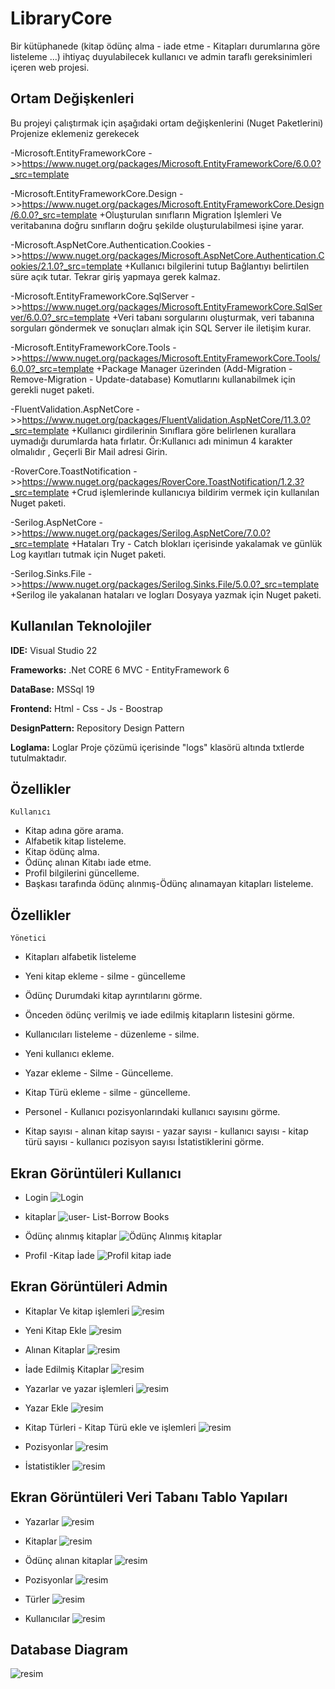 
# LibraryCore

Bir kütüphanede (kitap ödünç alma - iade etme - Kitapları durumlarına göre listeleme ...) ihtiyaç duyulabilecek kullanıcı ve admin taraflı gereksinimleri içeren web projesi.


## Ortam Değişkenleri

Bu projeyi çalıştırmak için aşağıdaki ortam değişkenlerini (Nuget Paketlerini) Projenize eklemeniz gerekecek

-Microsoft.EntityFrameworkCore ->>https://www.nuget.org/packages/Microsoft.EntityFrameworkCore/6.0.0?_src=template

    
-Microsoft.EntityFrameworkCore.Design ->>https://www.nuget.org/packages/Microsoft.EntityFrameworkCore.Design/6.0.0?_src=template
+Oluşturulan sınıfların Migration İşlemleri Ve veritabanına doğru sınıfların doğru şekilde oluşturulabilmesi işine yarar.


-Microsoft.AspNetCore.Authentication.Cookies ->>https://www.nuget.org/packages/Microsoft.AspNetCore.Authentication.Cookies/2.1.0?_src=template
+Kullanıcı bilgilerini tutup Bağlantıyı belirtilen süre açık tutar. Tekrar giriş yapmaya gerek kalmaz.


-Microsoft.EntityFrameworkCore.SqlServer ->>https://www.nuget.org/packages/Microsoft.EntityFrameworkCore.SqlServer/6.0.0?_src=template
+Veri tabanı sorgularını oluşturmak, veri tabanına sorguları göndermek ve sonuçları almak için SQL Server ile iletişim kurar.


-Microsoft.EntityFrameworkCore.Tools ->>https://www.nuget.org/packages/Microsoft.EntityFrameworkCore.Tools/6.0.0?_src=template
+Package Manager üzerinden (Add-Migration - Remove-Migration - Update-database) Komutlarını kullanabilmek için gerekli nuget paketi.


-FluentValidation.AspNetCore ->>https://www.nuget.org/packages/FluentValidation.AspNetCore/11.3.0?_src=template
+Kullanıcı girdilerinin Sınıflara göre belirlenen kurallara uymadığı durumlarda hata fırlatır. Ör:Kullanıcı adı minimun 4 karakter olmalıdır , Geçerli Bir Mail adresi Girin.

-RoverCore.ToastNotification ->>https://www.nuget.org/packages/RoverCore.ToastNotification/1.2.3?_src=template
+Crud işlemlerinde kullanıcıya bildirim vermek için kullanılan Nuget paketi.


-Serilog.AspNetCore ->>https://www.nuget.org/packages/Serilog.AspNetCore/7.0.0?_src=template
+Hataları Try - Catch blokları içerisinde yakalamak  ve günlük Log kayıtları tutmak için Nuget paketi.


-Serilog.Sinks.File ->>https://www.nuget.org/packages/Serilog.Sinks.File/5.0.0?_src=template
+Serilog ile yakalanan hataları ve logları Dosyaya yazmak için Nuget paketi.

  
## Kullanılan Teknolojiler

**IDE:** Visual Studio 22


**Frameworks:** .Net CORE 6 MVC - EntityFramework 6


**DataBase:** MSSql 19

  
**Frontend:** Html - Css - Js - Boostrap


**DesignPattern:** Repository Design Pattern

**Loglama:** Loglar Proje çözümü içerisinde "logs" klasörü altında txtlerde tutulmaktadır.

## Özellikler

    Kullanıcı
- Kitap adına göre arama.
- Alfabetik kitap listeleme.
- Kitap ödünç alma.
- Ödünç alınan Kitabı iade etme.
- Profil bilgilerini güncelleme.
- Başkası tarafında ödünç alınmış-Ödünç alınamayan kitapları listeleme.

## Özellikler

    Yönetici

- Kitapları alfabetik listeleme

- Yeni kitap ekleme - silme - güncelleme

- Ödünç Durumdaki kitap ayrıntılarını görme.
- Önceden ödünç verilmiş ve iade edilmiş kitapların listesini görme.
- Kullanıcıları listeleme - düzenleme - silme.
- Yeni kullanıcı ekleme.
- Yazar ekleme - Silme - Güncelleme.
- Kitap Türü ekleme - silme - güncelleme.
- Personel - Kullanıcı pozisyonlarındaki kullanıcı sayısını görme.
- Kitap sayısı - alınan kitap sayısı - yazar sayısı - kullanıcı sayısı - kitap türü sayısı - kullanıcı pozisyon sayısı İstatistiklerini görme.
## Ekran Görüntüleri Kullanıcı
- Login
![ Login  ](https://github.com/yas1n09/LibraryCore/assets/26649664/ce83c582-3087-49b5-b53d-a8df80fb6773)

- kitaplar
![user- List-Borrow Books](https://github.com/yas1n09/LibraryCore/assets/26649664/318a0206-97e1-4209-bee2-db8647191f1d)

- Ödünç alınmış kitaplar
![Ödünç Alınmış kitaplar](https://github.com/yas1n09/LibraryCore/assets/26649664/a5b66eb4-4816-4783-a36d-e450a998edcc)

- Profil -Kitap İade
![Profil kitap iade](https://github.com/yas1n09/LibraryCore/assets/26649664/49418873-e226-425b-9e7d-424035c23066)


## Ekran Görüntüleri Admin

- Kitaplar Ve kitap işlemleri
![resim](https://github.com/yas1n09/LibraryCore/assets/26649664/ac386499-237b-45f5-8e06-12e468c3ccea)

- Yeni Kitap Ekle
![resim](https://github.com/yas1n09/LibraryCore/assets/26649664/c1d16ccd-e1cf-4276-983e-80b565621840)

- Alınan Kitaplar
![resim](https://github.com/yas1n09/LibraryCore/assets/26649664/e85a693f-aa2b-437c-b4f4-7b580ee96597)

- İade Edilmiş Kitaplar
![resim](https://github.com/yas1n09/LibraryCore/assets/26649664/46af37b6-83d4-48be-9b29-08b854a0bbbc)

- Yazarlar ve yazar işlemleri
![resim](https://github.com/yas1n09/LibraryCore/assets/26649664/2dfd345a-6d38-44e8-8d78-2180bbe88fb2)

- Yazar Ekle
![resim](https://github.com/yas1n09/LibraryCore/assets/26649664/90675f67-a1d4-47b6-bab2-6ba3c1b83230)
- Kitap Türleri - Kitap Türü ekle ve işlemleri
![resim](https://github.com/yas1n09/LibraryCore/assets/26649664/6e014127-46c7-4a2c-8035-5da0b4220e50)
- Pozisyonlar
![resim](https://github.com/yas1n09/LibraryCore/assets/26649664/fbf2729f-db64-4c0d-8b55-ac94d8c2c155)

- İstatistikler
![resim](https://github.com/yas1n09/LibraryCore/assets/26649664/90cce5a6-a972-4db9-8f48-fc6545fa50b0)

## Ekran Görüntüleri Veri Tabanı Tablo Yapıları
- Yazarlar
![resim](https://github.com/yas1n09/LibraryCore/assets/26649664/da751fe2-dea1-47d5-9ce0-806a708e345e)

- Kitaplar
![resim](https://github.com/yas1n09/LibraryCore/assets/26649664/dd6e6d44-eebb-4cf2-8249-cd44965d1dfc)

- Ödünç alınan kitaplar
![resim](https://github.com/yas1n09/LibraryCore/assets/26649664/fe8718a7-638a-4172-a1fb-f42fd5b30b78)

- Pozisyonlar
![resim](https://github.com/yas1n09/LibraryCore/assets/26649664/0a1e2df8-b5c4-4f8d-9277-577973b766d2)

- Türler
![resim](https://github.com/yas1n09/LibraryCore/assets/26649664/9b968807-9069-4c2c-906a-365ffbb50f2e)

- Kullanıcılar
![resim](https://github.com/yas1n09/LibraryCore/assets/26649664/2772ffd0-4a69-46e3-a11b-40857b46bd33)


## Database Diagram
![resim](https://github.com/yas1n09/LibraryCore/assets/26649664/c59a1036-fe53-4426-ab21-1504074cd1ea)
